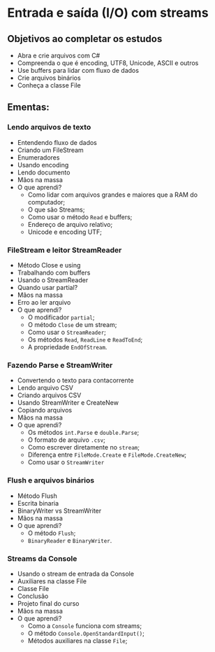 # Entrada e saída (I/O) com streams

## Objetivos ao completar os estudos

- Abra e crie arquivos com C#
- Compreenda o que é encoding, UTF8, Unicode, ASCII e outros
- Use buffers para lidar com fluxo de dados
- Crie arquivos binários
- Conheça a classe File

## Ementas:

### Lendo arquivos de texto
- Entendendo fluxo de dados
- Criando um FileStream
- Enumeradores
- Usando encoding
- Lendo documento
- Mãos na massa
- O que aprendi?
  - Como lidar com arquivos grandes e maiores que a RAM do computador;
  - O que são Streams;
  - Como usar o método `Read` e buffers;
  - Endereço de arquivo relativo;
  - Unicode e encoding UTF;


### FileStream e leitor StreamReader
- Método Close e using
- Trabalhando com buffers
- Usando o StreamReader
- Quando usar partial?
- Mãos na massa
- Erro ao ler arquivo
- O que aprendi?
  - O modificador `partial`;
  - O método `Close` de um stream;
  - Como usar o `StreamReader`;
  - Os métodos `Read`, `ReadLine` e `ReadToEnd`;
  - A propriedade `EndOfStream`.

### Fazendo Parse e StreamWriter
- Convertendo o texto para contacorrente
- Lendo arquivo CSV
- Criando arquivos CSV
- Usando StreamWriter e CreateNew
- Copiando arquivos
- Mãos na massa
- O que aprendi?
  - Os métodos `int.Parse` e `double.Parse`;
  - O formato de arquivo `.csv`;
  - Como escrever diretamente no `stream`;
  - Diferença entre `FileMode.Create` e `FileMode.CreateNew`;
  - Como usar o `StreamWriter`

### Flush e arquivos binários
- Método Flush
- Escrita binaria
- BinaryWriter vs StreamWriter
- Mãos na massa
- O que aprendi?
  - O método `Flush`;
  - `BinaryReader` e `BinaryWriter`.

### Streams da Console
- Usando o stream de entrada da Console
- Auxiliares na classe File
- Classe File
- Conclusão
- Projeto final do curso
- Mãos na massa
- O que aprendi?
  - Como a `Console` funciona com streams;
  - O método `Console.OpenStandardInput()`;
  - Métodos auxiliares na classe `File`;